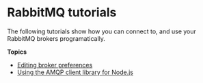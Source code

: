 # RabbitMQ tutorials<a name="rabbitmq-on-amazon-mq"></a>

The following tutorials show how you can connect to, and use your RabbitMQ brokers programatically\.

**Topics**
+ [Editing broker preferences](amazon-mq-rabbitmq-editing-broker-preferences.md)
+ [Using the AMQP client library for Node\.js](amazon-mq-rabbitmq-amqp-nodejs.md)
